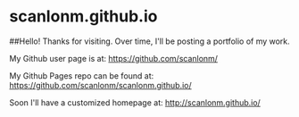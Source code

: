 # scanlonm.github.io
##Hello!
Thanks for visiting. Over time, I'll be posting a portfolio of my work. 

My Github user page is at: https://github.com/scanlonm/

My Github Pages repo can be found at: https://github.com/scanlonm/scanlonm.github.io/

Soon I'll have a customized homepage at:
http://scanlonm.github.io/
